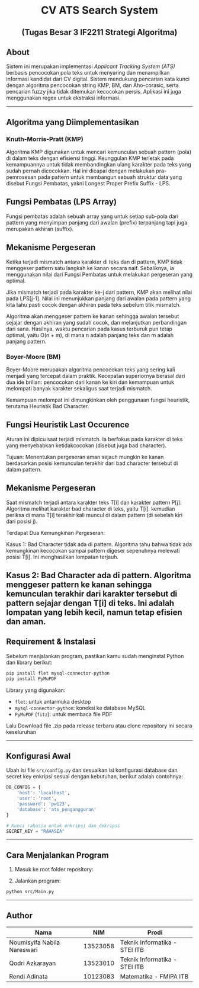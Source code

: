 <div align="center">
<h1>CV ATS Search System</h1>
<h2>(Tugas Besar 3 IF2211 Strategi Algoritma)</h2>
</div>

## About
Sistem ini merupakan implementasi *Applicant Tracking System (ATS)* berbasis pencocokan pola teks untuk menyaring dan menampilkan informasi kandidat dari CV digital. Sistem mendukung pencarian kata kunci dengan algoritma pencocokan string KMP, BM, dan Aho-corasic, serta pencarian fuzzy jika tidak ditemukan kecocokan persis. Aplikasi ini juga menggunakan regex untuk ekstraksi informasi.

---

## Algoritma yang Diimplementasikan

### Knuth-Morris-Pratt (KMP)
Algoritma KMP digunakan untuk mencari kemunculan sebuah pattern (pola) di dalam teks dengan efisiensi tinggi. Keunggulan KMP terletak pada kemampuannya untuk tidak membandingkan ulang karakter pada teks yang sudah pernah dicocokkan. Hal ini dicapai dengan melakukan pra-pemrosesan pada pattern untuk membangun sebuah struktur data yang disebut Fungsi Pembatas, yakni Longest Proper Prefix Suffix - LPS.

## Fungsi Pembatas (LPS Array)
Fungsi pembatas adalah sebuah array yang untuk setiap sub-pola dari pattern yang menyimpan panjang dari awalan (prefix) terpanjang tapi juga merupakan akhiran (suffix).

## Mekanisme Pergeseran
Ketika terjadi mismatch antara karakter di teks dan di pattern, KMP tidak menggeser pattern satu langkah ke kanan secara naif. Sebaliknya, ia menggunakan nilai dari Fungsi Pembatas untuk melakukan pergeseran yang optimal.

Jika mismatch terjadi pada karakter ke-j dari pattern, KMP akan melihat nilai pada LPS[j-1]. Nilai ini menunjukkan panjang dari awalan pada pattern yang kita tahu pasti cocok dengan akhiran pada teks sebelum titik mismatch.

Algoritma akan menggeser pattern ke kanan sehingga awalan tersebut sejajar dengan akhiran yang sudah cocok, dan melanjutkan perbandingan dari sana. Hasilnya, waktu pencarian pada kasus terburuk pun tetap optimal, yaitu O(n + m), di mana n adalah panjang teks dan m adalah panjang pattern.

### Boyer-Moore (BM)
Boyer-Moore merupakan algoritma pencocokan teks yang sering kali menjadi yang tercepat dalam praktik. Kecepatan superiornya berasal dari dua ide brilian: pencocokan dari kanan ke kiri dan kemampuan untuk melompati banyak karakter sekaligus saat terjadi mismatch.

Kemampuan melompat ini dimungkinkan oleh penggunaan fungsi heuristik, terutama Heuristik Bad Character.

## Fungsi Heuristik Last Occurence
Aturan ini dipicu saat terjadi mismatch. Ia berfokus pada karakter di teks yang menyebabkan ketidakcocokan (disebut juga  bad character).

Tujuan: Menentukan pergeseran aman sejauh mungkin ke kanan berdasarkan posisi kemunculan terakhir dari bad character tersebut di dalam pattern.

## Mekanisme Pergeseran
Saat mismatch terjadi antara karakter teks T[i] dan karakter pattern P[j]:
Algoritma melihat karakter bad character di teks, yaitu T[i].
kemudian periksa di mana T[i] terakhir kali muncul di dalam pattern (di sebelah kiri dari posisi j).

Terdapat Dua Kemungkinan Pergeseran:

Kasus 1: Bad Character tidak ada di pattern. Algoritma tahu bahwa tidak ada kemungkinan kecocokan sampai pattern digeser sepenuhnya melewati posisi T[i]. Ini menghasilkan lompatan terjauh.

Kasus 2: Bad Character ada di pattern. Algoritma menggeser pattern ke kanan sehingga kemunculan terakhir dari karakter tersebut di pattern sejajar dengan T[i] di teks. Ini adalah lompatan yang lebih kecil, namun tetap efisien dan aman.
---

## Requirement & Instalasi

Sebelum menjalankan program, pastikan kamu sudah menginstal Python dan library berikut:

```bash
pip install flet mysql-connector-python
pip install PyMuPDF
```

Library yang digunakan:
- `flet`: untuk antarmuka desktop
- `mysql-connector-python`: koneksi ke database MySQL
- `PyMuPDF` (`fitz`): untuk membaca file PDF


Lalu Download file .zip pada release terbaru atau clone repository ini secara keseluruhan

---

## Konfigurasi Awal

Ubah isi file `src/config.py` dan sesuaikan isi konfigurasi database dan secret key enkripsi sesuai dengan kebutuhan, berikut adalah contohnya:

```python
DB_CONFIG = {
    'host': 'localhost',
    'user': 'root',
    'password': 'pw123',
    'database': 'ats_pengangguran'
}

# Kunci rahasia untuk enkripsi dan dekripsi
SECRET_KEY = "RAHASIA"
```
---

## Cara Menjalankan Program

1. Masuk ke root folder repository:

2. Jalankan program:
```bash
python src/Main.py
```

---

## Author

| Nama                          | NIM       | Prodi                  |
|-------------------------------|-----------|-------------------------|
| Noumisyifa Nabila Nareswari   | 13523058  | Teknik Informatika - STEI ITB |
| Qodri Azkarayan               | 13523010  | Teknik Informatika - STEI ITB |
| Rendi Adinata                 | 10123083  | Matematika - FMIPA ITB |


